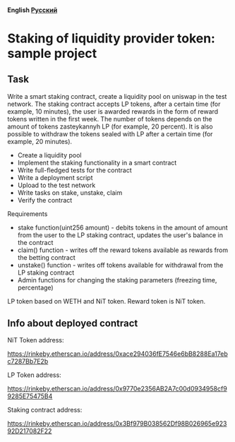 #### English [Русский](https://github.com/nikorgl/solidity/tree/main/2_staking/README.ru.md)

# Staking of liquidity provider token: sample project

## Task
Write a smart staking contract, create a liquidity pool on uniswap in the test network. The staking contract accepts LP tokens, after a certain time (for example, 10 minutes), the user is awarded rewards in the form of reward tokens written in the first week. The number of tokens depends on the amount of tokens zasteykannyh LP (for example, 20 percent). It is also possible to withdraw the tokens sealed with LP after a certain time (for example, 20 minutes).
- Create a liquidity pool
- Implement the staking functionality in a smart contract
- Write full-fledged tests for the contract
- Write a deployment script
- Upload to the test network
- Write tasks on stake, unstake, claim
- Verify the contract

Requirements
- stake function(uint256 amount) - debits tokens in the amount of amount from the user to the LP staking contract, updates the user's balance in the contract
- claim() function - writes off the reward tokens available as rewards from the betting contract
- unstake() function - writes off tokens available for withdrawal from the LP staking contract
- Admin functions for changing the staking parameters (freezing time, percentage)

LP token based on WETH and NiT token.
Reward token is NiT token.


## Info about deployed contract
NiT Token address:

https://rinkeby.etherscan.io/address/0xace294036fE7546e6bB8288Ea17ebc7287Bb7E2b

LP Token address:

https://rinkeby.etherscan.io/address/0x9770e2356AB2A7c00d0934958cf99285E75475B4

Staking contract address:

https://rinkeby.etherscan.io/address/0x3Bf979B038562Df98B026965e92392D217082F22

